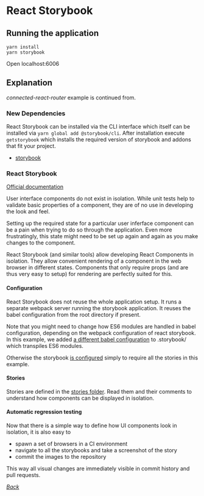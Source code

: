 # React Storybook

## Running the application

```text
yarn install
yarn storybook
```

Open localhost:6006

## Explanation

_connected-react-router_ example is continued from.

### New Dependencies

React Storybook can be installed via the CLI interface which itself can be installed via `yarn global add @storybook/cli`. After installation execute `getstorybook` which installs the required version of storybook and addons that fit your project.

* [storybook](https://github.com/storybooks/storybook)

### React Storybook

[Official documentation](https://storybook.js.org/basics/introduction/)

User interface components do not exist in isolation. While unit tests help to validate basic properties of a component, they are of no use in developing the look and feel.

Setting up the required state for a particular user inferface component can be a pain when trying to do so through the application. Even more frustratingly, this state might need to be set up again and again as you make changes to the component.

React Storybook \(and similar tools\) allow developing React Components in isolation. They allow convenient rendering of a component in the web browser in different states. Components that only require props \(and are thus very easy to setup\) for rendering are perfectly suited for this.

#### Configuration

React Storybook does not reuse the whole application setup. It runs a separate webpack server running the storybook application. It reuses the babel configuration from the root directory if present.

Note that you might need to change how ES6 modules are handled in babel configuration, depending on the webpack configuration of react storybook. In this example, we added [a different babel configuration](https://github.com/urmastalimaa/interactive_frontend_development_2018/tree/cdb4bae60178ff8cb84deb048ae3ba7f93a069f5/lecture_8/.storybook/.babelrc/README.md) to .storybook/ which transpiles ES6 modules.

Otherwise the storybook [is configured](https://github.com/urmastalimaa/interactive_frontend_development_2018/tree/cdb4bae60178ff8cb84deb048ae3ba7f93a069f5/lecture_8/.storybook/config.js) simply to require all the stories in this example.

#### Stories

Stories are defined in the [stories folder](https://github.com/urmastalimaa/interactive_frontend_development_2018/tree/cdb4bae60178ff8cb84deb048ae3ba7f93a069f5/lecture_8/stories/README.md). Read them and their comments to understand how components can be displayed in isolation.

#### Automatic regression testing

Now that there is a simple way to define how UI components look in isolation, it is also easy to

* spawn a set of browsers in a CI environment
* navigate to all the storybooks and take a screenshot of the story
* commit the images to the repository

This way all visual changes are immediately visible in commit history and pull requests.

[_Back_](../)

